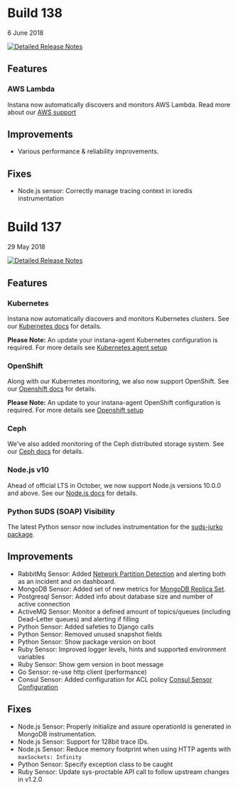 # Build 138

6 June 2018

[![Detailed Release Notes](https://img.shields.io/badge/detailed%20release%20notes-138-brightgreen.svg)](https://docs.instana.io/releases/notes/build_138/)

## Features

### AWS Lambda

Instana now automatically discovers and monitors AWS Lambda. Read more about our [AWS support](https://docs.instana.io/ecosystem/aws)

## Improvements

- Various performance & reliability improvements.

## Fixes

- Node.js sensor: Correctly manage tracing context in ioredis instrumentation


# Build 137

29 May 2018

[![Detailed Release Notes](https://img.shields.io/badge/detailed%20release%20notes-137-brightgreen.svg)](https://docs.instana.io/releases/notes/build_137/)

## Features

### Kubernetes

Instana now automatically discovers and monitors Kubernetes clusters. See our [Kubernetes docs](https://docs.instana.io/ecosystem/kubernetes/) for details.

**Please Note:** An update your instana-agent Kubernetes configuration is required. For more details see [Kubernetes agent setup](https://docs.instana.io/quick_start/agent_setup/container/kubernetes/)

### OpenShift

Along with our Kubernetes monitoring, we also now support OpenShift. See our [Openshift docs](https://docs.instana.io/ecosystem/openshift/) for details.

**Please Note:** An update to your instana-agent OpenShift configuration is required. For more details see [Openshift setup](https://docs.instana.io/quick_start/agent_setup/container/openshift/)

### Ceph

We've also added monitoring of the Ceph distributed storage system. See our [Ceph docs](https://docs.instana.io/ecosystem/ceph/) for details.

### Node.js v10

Ahead of official LTS in October, we now support Node.js versions 10.0.0 and above. See our [Node.js docs](https://docs.instana.io/ecosystem/node-js/#supported-versions) for details.

### Python SUDS (SOAP) Visibility

The latest Python sensor now includes instrumentation for the [suds-jurko package](https://pypi.org/project/suds-jurko/).

## Improvements

- RabbitMq Sensor: Added [Network Partition Detection](https://www.rabbitmq.com/partitions.html) and alerting both as an incident and on dashboard.
- MongoDB Sensor: Added set of new metrics for [MongoDB Replica Set](https://docs.mongodb.com/manual/replication/).
- Postgresql Sensor: Added info about database size and number of active connection
- ActiveMQ Sensor: Monitor a defined amount of topics/queues (including Dead-Letter queues) and alerting if filling
- Python Sensor: Added safeties to Django calls
- Python Sensor: Removed unused snapshot fields
- Python Sensor: Show package version on boot
- Ruby Sensor: Improved logger levels, hints and supported environment variables
- Ruby Sensor: Show gem version in boot message
- Go Sensor: re-use http client (performance)
- Consul Sensor: Added configuration for ACL policy [Consul Sensor Configuration](https://docs.instana.io/ecosystem/consul/#configuration)


## Fixes

- Node.js Sensor: Properly initialize and assure operationId is generated in MongoDB instrumentation.
- Node.js Sensor: Support for 128bit trace IDs.
- Node.js Sensor: Reduce memory footprint when using HTTP agents with `maxSockets: Infinity`
- Python Sensor: Specify exception class to be caught
- Ruby Sensor: Update sys-proctable API call to follow upstream changes in v1.2.0

